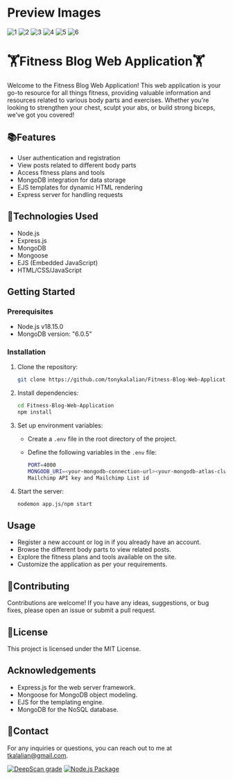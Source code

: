 # Preview Images
![1](https://github.com/tonykalalian/Fitness-Blog-Web-Application/assets/120026287/07ba18d1-54e2-4934-818a-79dae2c41804)
![2](https://github.com/tonykalalian/Fitness-Blog-Web-Application/assets/120026287/b9436184-b1a8-441b-8402-63f62d42e0cd)
![3](https://github.com/tonykalalian/Fitness-Blog-Web-Application/assets/120026287/0f6ff455-2ff0-46dc-8da1-460a36761de5)
![4](https://github.com/tonykalalian/Fitness-Blog-Web-Application/assets/120026287/3fede760-26a8-4f2a-b5a1-362ab8eae498)
![5](https://github.com/tonykalalian/Fitness-Blog-Web-Application/assets/120026287/c5d2b92d-7321-4261-8049-d08578c5f419)
![6](https://github.com/tonykalalian/Fitness-Blog-Web-Application/assets/120026287/30f4730a-94ba-42ba-81a0-ef048f7775a4)

# 🏋️Fitness Blog Web Application🏋️

Welcome to the Fitness Blog Web Application! This web application is your go-to resource for all things fitness, providing valuable information and resources related to various body parts and exercises. Whether you're looking to strengthen your chest, sculpt your abs, or build strong biceps, we've got you covered!

## 📚Features

- User authentication and registration
- View posts related to different body parts
- Access fitness plans and tools
- MongoDB integration for data storage
- EJS templates for dynamic HTML rendering
- Express server for handling requests

## 🚀Technologies Used

- Node.js
- Express.js
- MongoDB
- Mongoose
- EJS (Embedded JavaScript)
- HTML/CSS/JavaScript

## Getting Started

### Prerequisites

- Node.js v18.15.0
- MongoDB version: "6.0.5"

### Installation

1. Clone the repository:

    ```bash
    git clone https://github.com/tonykalalian/Fitness-Blog-Web-Application.git
    ```

2. Install dependencies:

    ```bash
    cd Fitness-Blog-Web-Application
    npm install
    ```

3. Set up environment variables:

    - Create a `.env` file in the root directory of the project.
    - Define the following variables in the `.env` file:

        ```bash
        PORT=4000
        MONGODB_URI=<your-mongodb-connection-url><your-mongodb-atlas-cluster>
        Mailchimp API key and Mailchimp List id
        ```

4. Start the server:

    ```bash
    nodemon app.js/npm start
    ```

## Usage

- Register a new account or log in if you already have an account.
- Browse the different body parts to view related posts.
- Explore the fitness plans and tools available on the site.
- Customize the application as per your requirements.

## 🤝Contributing

Contributions are welcome! If you have any ideas, suggestions, or bug fixes, please open an issue or submit a pull request.

## 📄License

This project is licensed under the MIT License.

## Acknowledgements

- Express.js for the web server framework.
- Mongoose for MongoDB object modeling.
- EJS for the templating engine.
- MongoDB for the NoSQL database.

## 📧Contact

For any inquiries or questions, you can reach out to me at tkalalian@gmail.com.

[![DeepScan grade](https://deepscan.io/api/teams/21387/projects/24807/branches/767480/badge/grade.svg)](https://deepscan.io/dashboard#view=project&tid=21387&pid=24807&bid=767480)
[![Node.js Package](https://github.com/tonykalalian/Fitness-Blog-Web-Application/actions/workflows/npm-publish.yml/badge.svg?branch=main)](https://github.com/tonykalalian/Fitness-Blog-Web-Application/actions/workflows/npm-publish.yml)
